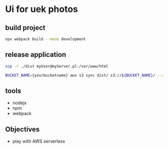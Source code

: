 # Ui for uek photos

## build project

```bash
npx webpack build --mode development
```

## release application 
```bash
scp -r ./dist myUser@myServer.pl:/var/www/html
```
```bash
BUCKET_NAME={yourbucketname} aws s3 sync dist/ s3://${BUCKET_NAME}/ --acl=public-read
```

## tools

* nodejs
* npm 
* webpack

## Objectives

* play with AWS serverless